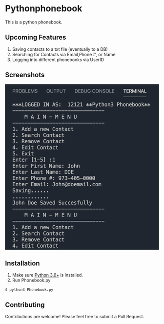 # Pythonphonebook

This is a python phonebook. 

## Upcoming Features
1. Saving contacts to a txt file (eventually to a DB)
2. Searching for Contacts via Email,Phone #, or Name 
3. Logging into different phonebooks via UserID

## Screenshots

![Terminal Screenshot](/addcontact.png)


  
## Installation

1. Make sure [Python 3.6+](https://www.python.org/downloads/) is installed. 
2. Run Phonebook.py

```
$ python3 Phonebook.py
```




## Contributing

Contributions are welcome! Please feel free to submit a Pull Request.
